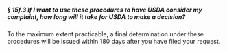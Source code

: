##### § 15f.3 If I want to use these procedures to have USDA consider my complaint, how long will it take for USDA to make a decision? #####

To the maximum extent practicable, a final determination under these procedures will be issued within 180 days after you have filed your request.